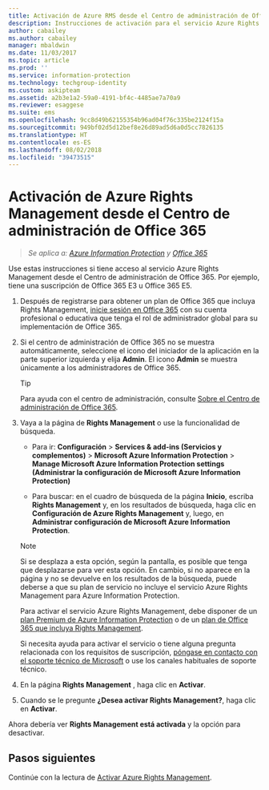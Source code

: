 ```yaml
---
title: Activación de Azure RMS desde el Centro de administración de Office 365 - AIP
description: Instrucciones de activación para el servicio Azure Rights Management cuando usa la versión nueva del Centro de administración de Office 365.
author: cabailey
ms.author: cabailey
manager: mbaldwin
ms.date: 11/03/2017
ms.topic: article
ms.prod: ''
ms.service: information-protection
ms.technology: techgroup-identity
ms.custom: askipteam
ms.assetid: a2b3e1a2-59a0-4191-bf4c-4485ae7a70a9
ms.reviewer: esaggese
ms.suite: ems
ms.openlocfilehash: 9cc8d49b62155354b96ad04f76c335be2124f15a
ms.sourcegitcommit: 949bf02d5d12bef8e26d89ad5d6a0d5cc7826135
ms.translationtype: HT
ms.contentlocale: es-ES
ms.lasthandoff: 08/02/2018
ms.locfileid: "39473515"
---
```

# <a name="how-to-activate-azure-rights-management-from-the-office-365-admin-center"></a>Activación de Azure Rights Management desde el Centro de administración de Office 365

>*Se aplica a: [Azure Information Protection](https://azure.microsoft.com/pricing/details/information-protection) y [Office 365](http://download.microsoft.com/download/E/C/F/ECF42E71-4EC0-48FF-AA00-577AC14D5B5C/Azure_Information_Protection_licensing_datasheet_EN-US.pdf)*

Use estas instrucciones si tiene acceso al servicio Azure Rights Management desde el Centro de administración de Office 365. Por ejemplo, tiene una suscripción de Office 365 E3 u Office 365 E5.

1. Después de registrarse para obtener un plan de Office 365 que incluya Rights Management, [inicie sesión en Office 365](https://portal.office.com/) con su cuenta profesional o educativa que tenga el rol de administrador global para su implementación de Office 365.

2. Si el centro de administración de Office 365 no se muestra automáticamente, seleccione el icono del iniciador de la aplicación en la parte superior izquierda y elija **Admin**. El icono **Admin** se muestra únicamente a los administradores de Office 365.

    > [!TIP]
    > Para ayuda con el centro de administración, consulte [Sobre el Centro de administración de Office 365](https://support.office.com/article/About-the-Office-365-Admin-Center-758befc4-0888-4009-9f14-0d147402fd23).

3. Vaya a la página de **Rights Management** o use la funcionalidad de búsqueda.
    
    - Para ir: **Configuración** > **Services & add-ins (Servicios y complementos)** > **Microsoft Azure Information Protection** > **Manage Microsoft Azure Information Protection settings (Administrar la configuración de Microsoft Azure Information Protection)**
    
    - Para buscar: en el cuadro de búsqueda de la página **Inicio**, escriba **Rights Management** y, en los resultados de búsqueda, haga clic en **Configuración de Azure Rights Management** y, luego, en **Administrar configuración de Microsoft Azure Information Protection**. 
    
    > [!NOTE]
    >Si se desplaza a esta opción, según la pantalla, es posible que tenga que desplazarse para ver esta opción. En cambio, si no aparece en la página y no se devuelve en los resultados de la búsqueda, puede deberse a que su plan de servicio no incluye el servicio Azure Rights Management para Azure Information Protection.
    >
    >Para activar el servicio Azure Rights Management, debe disponer de un [plan Premium de Azure Information Protection](https://www.microsoft.com/cloud-platform/azure-information-protection-pricing) o de un [plan de Office 365 que incluya Rights Management](http://download.microsoft.com/download/E/C/F/ECF42E71-4EC0-48FF-AA00-577AC14D5B5C/Azure_Information_Protection_licensing_datasheet_EN-US.pdf). 
    
    Si necesita ayuda para activar el servicio o tiene alguna pregunta relacionada con los requisitos de suscripción, [póngase en contacto con el soporte técnico de Microsoft](../information-support.md#to-contact-microsoft-support) o use los canales habituales de soporte técnico.

4. En la página **Rights Management** , haga clic en **Activar**.

5. Cuando se le pregunte **¿Desea activar Rights Management?**, haga clic en **Activar**.

Ahora debería ver **Rights Management está activada** y la opción para desactivar.


## <a name="next-steps"></a>Pasos siguientes
Continúe con la lectura de [Activar Azure Rights Management](activate-service.md#configuring-onboarding-controls-for-a-phased-deployment).


